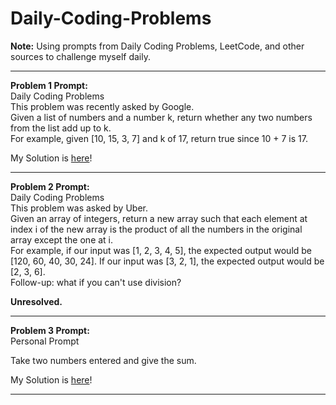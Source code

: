 # Daily-Coding-Problems

<b>Note:</b> Using prompts from Daily Coding Problems, LeetCode, and other sources to challenge myself daily. <br>

<hr class="solid">

**Problem 1 Prompt:** <br>
Daily Coding Problems <br>
This problem was recently asked by Google. <br>
Given a list of numbers and a number k, return whether any two numbers from the list add up to k. <br>
For example, given [10, 15, 3, 7] and k of 17, return true since 10 + 7 is 17.

My Solution is <a href="https://github.com/jaegerkyra/Daily-Coding-Problems/tree/master/Daily%20Coding%20Problems/Problem_001">here</a>!
<hr class="solid">

**Problem 2 Prompt:** <br>
Daily Coding Problems <br>
This problem was asked by Uber.<br>
Given an array of integers, return a new array such that each element at index i of the new array is the product of all the numbers in the original array except the one at i. <br>
For example, if our input was [1, 2, 3, 4, 5], the expected output would be [120, 60, 40, 30, 24]. If our input was [3, 2, 1], the expected output would be [2, 3, 6]. <br>
Follow-up: what if you can't use division? <br>

<b>Unresolved.</b>

<hr class="solid">

**Problem 3 Prompt:** <br>
Personal Prompt <br>

Take two numbers entered and give the sum.

My Solution is <a href="https://github.com/jaegerkyra/Daily-Coding-Problems/tree/master/Daily%20Coding%20Problems/Problem_003">here</a>!
<hr class="solid">


